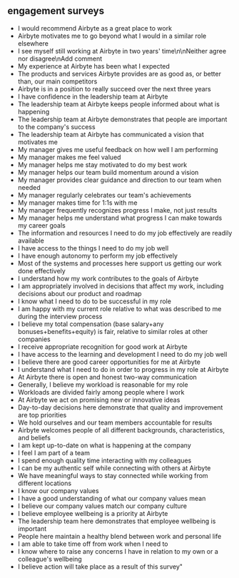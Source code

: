 
## engagement surveys

 - I would recommend Airbyte as a great place to work
 - Airbyte motivates me to go beyond what I would in a similar role elsewhere
 - I see myself still working at Airbyte in two years' time\n\nNeither agree nor disagree\nAdd comment
 - My experience at Airbyte has been what I expected
 - The products and services Airbyte provides are as good as, or better than, our main competitors
 - Airbyte is in a position to really succeed over the next three years
 - I have confidence in the leadership team at Airbyte
 - The leadership team at Airbyte keeps people informed about what is happening    
 - The leadership team at Airbyte demonstrates that people are important to the company's success    
 - The leadership team at Airbyte has communicated a vision that motivates me    
 - My manager gives me useful feedback on how well I am performing    
 - My manager makes me feel valued    
 - My manager helps me stay motivated to do my best work    
 - My manager helps our team build momentum around a vision    
 - My manager provides clear guidance and direction to our team when needed    
 - My manager regularly celebrates our team's achievements    
 - My manager makes time for 1:1s with me    
 - My manager frequently recognizes progress I make, not just results    
 - My manager helps me understand what progress I can make towards my career goals    
 - The information and resources I need to do my job effectively are readily available    
 - I have access to the things I need to do my job well    
 - I have enough autonomy to perform my job effectively    
 - Most of the systems and processes here support us getting our work done effectively    
 - I understand how my work contributes to the goals of Airbyte    
 - I am appropriately involved in decisions that affect my work, including decisions about our product and roadmap    
 - I know what I need to do to be successful in my role    
 - I am happy with my current role relative to what was described to me during the interview process    
 - I believe my total compensation (base salary+any bonuses+benefits+equity) is fair, relative to similar roles at other companies    
 - I receive appropriate recognition for good work at Airbyte    
 - I have access to the learning and development I need to do my job well    
 - I believe there are good career opportunities for me at Airbyte    
 - I understand what I need to do in order to progress in my role at Airbyte    
 - At Airbyte there is open and honest two-way communication    
 - Generally, I believe my workload is reasonable for my role    
 - Workloads are divided fairly among people where I work    
 - At Airbyte we act on promising new or innovative ideas    
 - Day-to-day decisions here demonstrate that quality and improvement are top priorities    
 - We hold ourselves and our team members accountable for results
 - Airbyte welcomes people of all different backgrounds, characteristics, and beliefs    
 - I am kept up-to-date on what is happening at the company    
 - I feel I am part of a team    
 - I spend enough quality time interacting with my colleagues    
 - I can be my authentic self while connecting with others at Airbyte    
 - We have meaningful ways to stay connected while working from different locations    
 - I know our company values    
 - I have a good understanding of what our company values mean
 - I believe our company values match our company culture    
 - I believe employee wellbeing is a priority at Airbyte    
 - The leadership team here demonstrates that employee wellbeing is important    
 - People here maintain a healthy blend between work and personal life    
 - I am able to take time off from work when I need to    
 - I know where to raise any concerns I have in relation to my own or a colleague's wellbeing    
 - I believe action will take place as a result of this survey"